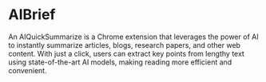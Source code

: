 # AIBrief
An AIQuickSummarize is a Chrome extension that leverages the power of AI to instantly summarize articles, blogs, research papers, and other web content. With just a click, users can extract key points from lengthy text using state-of-the-art AI models, making reading more efficient and convenient.
